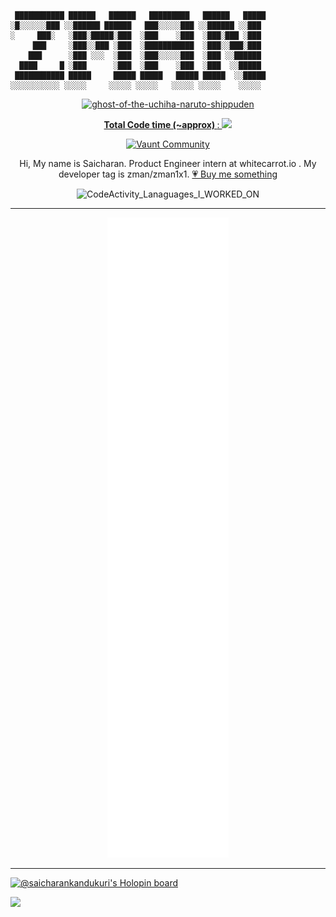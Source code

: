 ```
 ███████████ ██████   ██████   █████████   ██████   █████
░█░░░░░░███ ░░██████ ██████   ███░░░░░███ ░░██████ ░░███ 
░     ███░   ░███░█████░███  ░███    ░███  ░███░███ ░███ 
     ███     ░███░░███ ░███  ░███████████  ░███░░███░███ 
    ███      ░███ ░░░  ░███  ░███░░░░░███  ░███ ░░██████ 
  ████     █ ░███      ░███  ░███    ░███  ░███  ░░█████ 
 ███████████ █████     █████ █████   █████ █████  ░░█████
░░░░░░░░░░░ ░░░░░     ░░░░░ ░░░░░   ░░░░░ ░░░░░    ░░░░░ 
```
<a href="https://github.com/SaicharanKandukuri/Anime-gif-ReadMe">
<p align="center">
  <img height="200" src="https://github-readme-utils.vercel.app/api/gif/anime" alt="ghost-of-the-uchiha-naruto-shippuden" >
</p>
</a>
</div>


<a href="https://wakatime.com/@4da1d8cc-2bc6-4e31-a253-9f0f04e754be">
<p align="center">
<strong>Total Code time (~approx) </strong>: <img src="https://wakatime.com/badge/user/4da1d8cc-2bc6-4e31-a253-9f0f04e754be.svg">
</p>
</a>

<div align="center">

[![Vaunt Community](https://api.vaunt.dev/v1/github/entities/SaicharanKandukuri/badges/community)](https://community.vaunt.dev/board/SaicharanKandukuri)
</div>
<div align="center">
  


Hi, My name is Saicharan. Product Engineer intern at whitecarrot.io . My developer tag is zman/zman1x1.
[💗 Buy me something ](https://github.com/sponsors/SaicharanKandukuri?o=esb)


![CodeActivity_Lanaguages_I_WORKED_ON](https://wakatime.com/share/@zman_1x1/2f2c45ac-80c6-4b97-902e-751f23320094.svg)

<hr>
</div>
<!-- add more on discord SaicharanKandukuri#3741 👌-->
<p align="center">
<img src="github-metrics.svg" >
</p>

<hr>

[![@saicharankandukuri's Holopin board](https://holopin.io/api/user/board?user=saicharankandukuri)](https://holopin.io/@saicharankandukuri)

</a>
<a href="https://visitorbadge.io/status?path=https%3A%2F%2Fgithub.com%2FSaicharanKandukuri" target="_blank"><img src="https://api.visitorbadge.io/api/combined?path=https%3A%2F%2Fgithub.com%2FSaicharanKandukuri&label=%F0%9F%93%B8+%E3%83%93%E3%82%B8%E3%82%BF%E3%83%BC%E3%82%BA%20(VISITORS)&countColor=%23ba68c8" align="left"></a>
